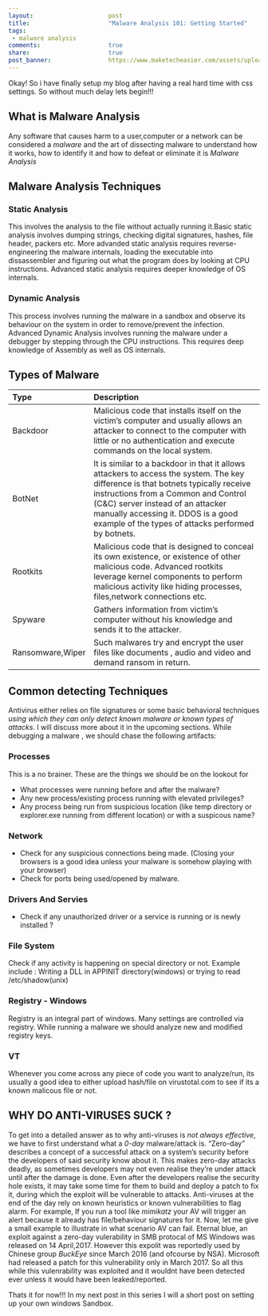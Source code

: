 ```yaml
---
layout:                     post
title:                      "Malware Analysis 101: Getting Started"
tags:                       
 - malware analysis
comments:                   true
share:                      true
post_banner:                https://www.maketecheasier.com/assets/uploads/2016/12/Zero-Day-Featured-800x400.jpg
---
```


Okay! So i have finally setup my blog after having a real hard time with css settings. So without much delay lets begin!!!

## What is Malware Analysis
Any software that causes harm to a user,computer or a network can be considered a *malware* and the art of dissecting malware to understand how it works, how to identify it and how to defeat or eliminate it is *Malware Analysis*

## Malware Analysis Techniques
### Static Analysis
This involves the analysis to the file without actually running it.Basic static analysis involves dumping strings, checking digital signatures, hashes, file header, packers etc. More advanded static analysis requires reverse-engineering the malware internals, loading the executable into dissassembler and figuring out what the program does by looking at CPU instructions. Advanced static analysis requires deeper knowledge of OS internals.

### Dynamic Analysis
This process involves running the malware in a sandbox and observe its behaviour on the system in order to remove/prevent the infection. Advanced Dynamic Analysis involves running the malware under a debugger by stepping through the CPU instructions. This requires deep knowledge of Assembly as well as OS internals.

## Types of Malware

|Type | Description|
|:-|:-|
|Backdoor | Malicious code that installs itself on the victim’s computer and usually allows an attacker to connect to the computer with little or no authentication and execute commands on the local system.|
|BotNet | It is similar to a backdoor in that it allows attackers to access the system. The key difference is that botnets typically receive instructions from a Common and Control (C&C) server instead of an attacker manually accessing it. DDOS is a good example of the types of attacks performed by botnets.|
|Rootkits | Malicious code that is designed to conceal its own existence, or existence of other malicious code. Advanced rootkits leverage kernel components to perform malicious activity like hiding processes, files,network connections etc.|
|Spyware | Gathers information from victim’s computer without his knowledge and sends it to the attacker.|
|Ransomware,Wiper | Such malwares try and encrypt the user files like documents , audio and video and demand ransom in return.|

## Common detecting Techniques
Antivirus either relies on file signatures or some basic behavioral techniques *using which they can only detect known malware or known types of attacks*. I will discuss more about it in the upcoming sections. While debugging a malware , we should chase the following artifacts:

### Processes
This is a no brainer. These are the things we should be on the lookout for
- What processes were running before and after the malware?
- Any new process/existing process running with elevated privileges?
- Any process being run from suspicious location (like temp directory or explorer.exe running from different location) or with a suspicous name?

### Network
- Check for any suspicious connections being made. (Closing your browsers is a good idea unless your malware is somehow playing with your browser)
- Check for ports being used/opened by malware.

### Drivers And Servies
- Check if any unauthorized driver or a service is running or is newly installed ?

### File System
Check if any activity is happening on special directory or not. Example include : Writing a DLL in APPINIT directory(windows) or trying to read /etc/shadow(unix)

### Registry - Windows
Registry is an integral part of windows. Many settings are controlled via registry. While running a malware we should analyze new and modified registry keys.

### VT
Whenever you come across any piece of code you want to analyze/run, its usually a good idea to either upload hash/file on virustotal.com to see if its a known malicous file or not.

## WHY DO ANTI-VIRUSES SUCK ?
To get into a detailed answer as to why anti-viruses is _not always effective_, we have to first understand what a *0-day* malware/attack is.  “Zero-day” describes a concept of a successful attack on a system’s security before the developers of said security know about it. This makes zero-day attacks deadly, as sometimes developers may not even realise they’re under attack until after the damage is done. Even after the developers realise the security hole exists, it may take some time for them to build and deploy a patch to fix it, during which the exploit will be vulnerable to attacks.
Anti-viruses at the end of the day rely on known heuristics or known vulnerabilities to flag alarm. For example, If you run a tool like *mimikatz* your AV will trigger an alert because it already has file/behaviour signatures for it.
Now, let me give a small example to illustrate in what scenario AV can fail. Eternal blue, an exploit against a zero-day vulerability in SMB protocal of MS Windows was released on 14 April,2017. However this expolit was reportedly used by Chinese group *BuckEye*  since March 2016 (and ofcourse by NSA). Microsoft had released a patch for this vulnerability only in March 2017. So all this while this vulenrability was exploited and it wouldnt have been detected ever unless it would have been leaked/reported.

Thats it for now!!! 
In my next post in this series I will a short post on setting up your own windows Sandbox. 
